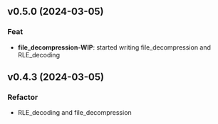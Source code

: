 ## v0.5.0 (2024-03-05)

### Feat

- **file_decompression-WIP**: started writing file_decompression and RLE_decoding

## v0.4.3 (2024-03-05)

### Refactor

- RLE_decoding and file_decompression
